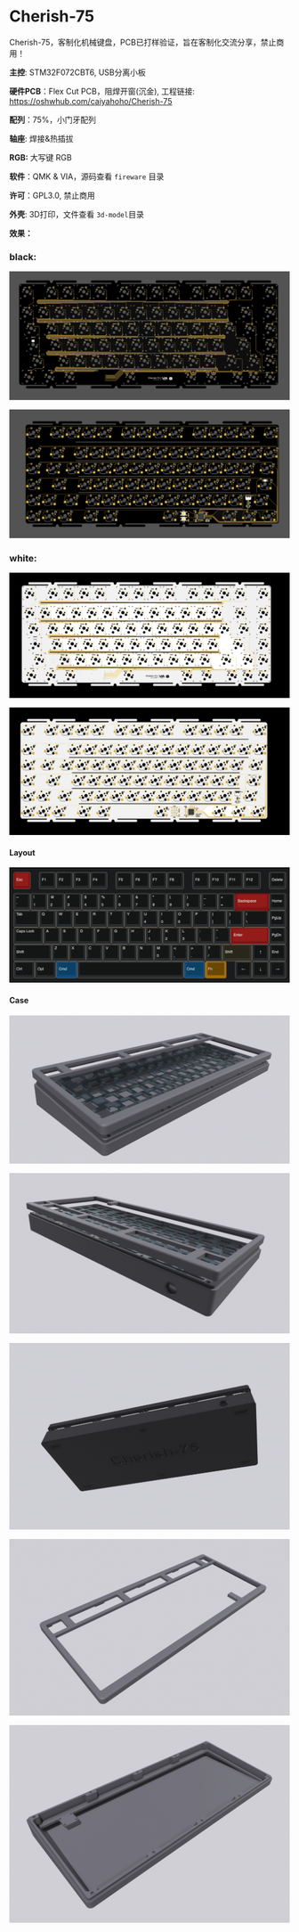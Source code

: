 # Cherish-75
Cherish-75，客制化机械键盘，PCB已打样验证，旨在客制化交流分享，禁止商用！

**主控**: STM32F072CBT6, USB分离小板

**硬件PCB**：Flex Cut PCB，阻焊开窗(沉金), 工程链接:  https://oshwhub.com/caiyahoho/Cherish-75

**配列**：75%，小门牙配列

**轴座**: 焊接&热插拔

**RGB:** 大写键 RGB

**软件**：QMK & VIA，源码查看 `fireware` 目录

**许可**：GPL3.0, 禁止商用

**外壳**: 3D打印，文件查看 `3d-model`目录

**效果：**

### black: 
![top](./imgs/top.png)
 
![bottom](./imgs/bottom.png)
 
### white: 
![top](./imgs/white-top.png)
 
![bottom](./imgs/white-bottom.png)

#### Layout

![layout](./imgs/layout.png)

#### Case

![top-case](./imgs/3d-1.png)

![top-case](./imgs/3d-2.png)

![top-case](./imgs/3d-3.png)

![top-case](./imgs/top-case.png)

![bottom-case](./imgs/bottom-case.png)
